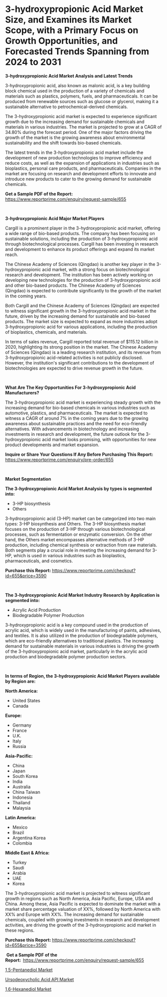 <p><h1>3-hydroxypropionic Acid Market Size, and Examines its Market Scope, with a Primary Focus on Growth Opportunities, and Forecasted Trends Spanning from 2024 to 2031</h1></p><p><strong>3-hydroxypropionic Acid Market Analysis and Latest Trends</strong></p>
<p><p>3-hydroxypropionic acid, also known as malonic acid, is a key building block chemical used in the production of a variety of chemicals and materials such as plastics, polymers, fuels, and pharmaceuticals. It can be produced from renewable sources such as glucose or glycerol, making it a sustainable alternative to petrochemical-derived chemicals.</p><p>The 3-hydroxypropionic acid market is expected to experience significant growth due to the increasing demand for sustainable chemicals and materials in various industries. The market is projected to grow at a CAGR of 34.80% during the forecast period. One of the major factors driving the growth of the market is the growing awareness about environmental sustainability and the shift towards bio-based chemicals.</p><p>The latest trends in the 3-hydroxypropionic acid market include the development of new production technologies to improve efficiency and reduce costs, as well as the expansion of applications in industries such as bioplastics, personal care products, and pharmaceuticals. Companies in the market are focusing on research and development efforts to innovate and introduce new products to cater to the growing demand for sustainable chemicals.</p></p>
<p><strong>Get a Sample PDF of the Report:&nbsp;</strong> <a href="https://www.reportprime.com/enquiry/request-sample/655">https://www.reportprime.com/enquiry/request-sample/655</a></p>
<p>&nbsp;</p>
<p><strong>3-hydroxypropionic Acid Major Market Players</strong></p>
<p><p>Cargill is a prominent player in the 3-hydroxypropionic acid market, offering a wide range of bio-based products. The company has been focusing on sustainable solutions, including the production of 3-hydroxypropionic acid through biotechnological processes. Cargill has been investing in research and development to enhance its product offerings and expand its market reach.</p><p>The Chinese Academy of Sciences (Qingdao) is another key player in the 3-hydroxypropionic acid market, with a strong focus on biotechnological research and development. The institution has been actively working on developing new technologies for the production of 3-hydroxypropionic acid and other bio-based products. The Chinese Academy of Sciences (Qingdao) is expected to contribute significantly to the growth of the market in the coming years.</p><p>Both Cargill and the Chinese Academy of Sciences (Qingdao) are expected to witness significant growth in the 3-hydroxypropionic acid market in the future, driven by the increasing demand for sustainable and bio-based products. The market size is expected to expand as more industries adopt 3-hydroxypropionic acid for various applications, including the production of bioplastics, chemicals, and materials.</p><p>In terms of sales revenue, Cargill reported total revenue of $115.12 billion in 2020, highlighting its strong position in the market. The Chinese Academy of Sciences (Qingdao) is a leading research institution, and its revenue from 3-hydroxypropionic acid-related activities is not publicly disclosed. However, the institution's significant contributions to the development of biotechnologies are expected to drive revenue growth in the future.</p></p>
<p>&nbsp;</p>
<p><strong>What Are The Key Opportunities For 3-hydroxypropionic Acid Manufacturers?</strong></p>
<p><p>The 3-hydroxypropionic acid market is experiencing steady growth with the increasing demand for bio-based chemicals in various industries such as automotive, plastics, and pharmaceuticals. The market is expected to witness a CAGR of around 7% in the coming years due to the growing awareness about sustainable practices and the need for eco-friendly alternatives. With advancements in biotechnology and increasing investments in research and development, the future outlook for the 3-hydroxypropionic acid market looks promising, with opportunities for new product developments and market expansion.</p></p>
<p><strong>Inquire or Share Your Questions If Any Before Purchasing This Report:</strong> <a href="https://www.reportprime.com/enquiry/pre-order/655">https://www.reportprime.com/enquiry/pre-order/655</a></p>
<p>&nbsp;</p>
<p><strong>Market Segmentation</strong></p>
<p><strong>The 3-hydroxypropionic Acid Market Analysis by types is segmented into:</strong></p>
<p><ul><li>3-HP biosynthesis</li><li>Others</li></ul></p>
<p><p>3-hydroxypropionic acid (3-HP) market can be categorized into two main types: 3-HP biosynthesis and Others. The 3-HP biosynthesis market focuses on the production of 3-HP through various biotechnological processes, such as fermentation or enzymatic conversion. On the other hand, the Others market encompasses alternative methods of 3-HP production, including chemical synthesis or extraction from raw materials. Both segments play a crucial role in meeting the increasing demand for 3-HP, which is used in various industries such as bioplastics, pharmaceuticals, and cosmetics.</p></p>
<p><strong>Purchase this Report:&nbsp;</strong><a href="https://www.reportprime.com/checkout?id=655&price=3590">https://www.reportprime.com/checkout?id=655&price=3590</a></p>
<p>&nbsp;</p>
<p><strong>The 3-hydroxypropionic Acid Market Industry Research by Application is segmented into:</strong></p>
<p><ul><li>Acrylic Acid Production</li><li>Biodegradable Polymer Production</li></ul></p>
<p><p>3-hydroxypropionic acid is a key compound used in the production of acrylic acid, which is widely used in the manufacturing of paints, adhesives, and textiles. It is also utilized in the production of biodegradable polymers, which are eco-friendly alternatives to traditional plastics. The increasing demand for sustainable materials in various industries is driving the growth of the 3-hydroxypropionic acid market, particularly in the acrylic acid production and biodegradable polymer production sectors.</p></p>
<p>&nbsp;</p>
<p><strong>In terms of Region, the 3-hydroxypropionic Acid Market Players available by Region are:</strong></p>
<p>
    <p> <strong> North America: </strong>
        <ul>
            <li>United States</li>
            <li>Canada</li>
        </ul>
        </p> 
    <p> <strong> Europe: </strong>
        <ul>
            <li>Germany</li>
            <li>France</li>
            <li>U.K.</li>
            <li>Italy</li>
            <li>Russia</li>
        </ul>
        </p> 
    <p> <strong> Asia-Pacific: </strong>
        <ul>
            <li>China</li>
            <li>Japan</li>
            <li>South Korea</li>
            <li>India</li>
            <li>Australia</li>
            <li>China Taiwan</li>
            <li>Indonesia</li>
            <li>Thailand</li>
            <li>Malaysia</li>
        </ul>
        </p> 
    <p> <strong> Latin America: </strong>
        <ul>
            <li>Mexico</li>
            <li>Brazil</li>
            <li>Argentina Korea</li>
            <li>Colombia</li>
        </ul>
        </p> 
    <p> <strong> Middle East & Africa: </strong>
        <ul>
            <li>Turkey</li>
            <li>Saudi</li>
            <li>Arabia</li>
            <li>UAE</li>
            <li>Korea</li>
        </ul>
    </p>
    </p>
<p><p>The 3-hydroxypropionic acid market is projected to witness significant growth in regions such as North America, Asia Pacific, Europe, USA and China. Among these, Asia Pacific is expected to dominate the market with a market share percentage valuation of XX%, followed by North America with XX% and Europe with XX%. The increasing demand for sustainable chemicals, coupled with growing investments in research and development activities, are driving the growth of the 3-hydroxypropionic acid market in these regions.</p></p>
<p><strong>Purchase this Report: </strong><a href="https://www.reportprime.com/checkout?id=655&price=3590">https://www.reportprime.com/checkout?id=655&price=3590</a></p>
<p>&nbsp;<strong>Get a Sample PDF of the Report:&nbsp;&nbsp;</strong><a href="https://www.reportprime.com/enquiry/request-sample/655">https://www.reportprime.com/enquiry/request-sample/655</a></p>
<p><strong></strong></p>
<p><p><a href="https://github.com/gamblestampleyjenny50m5sl6/Market-Research-Report-List-1/blob/main/15-pentanediol-market.md">1,5-Pentanediol Market</a></p><p><a href="https://github.com/wwwkeltoum/Market-Research-Report-List-2/blob/main/ursodeoxycholic-acid-api-market.md">Ursodeoxycholic Acid API Market</a></p><p><a href="https://github.com/nicholepatriciadoylenwnrjr0/Market-Research-Report-List-1/blob/main/16-hexanediol-market.md">1,6-Hexanediol Market</a></p></p>